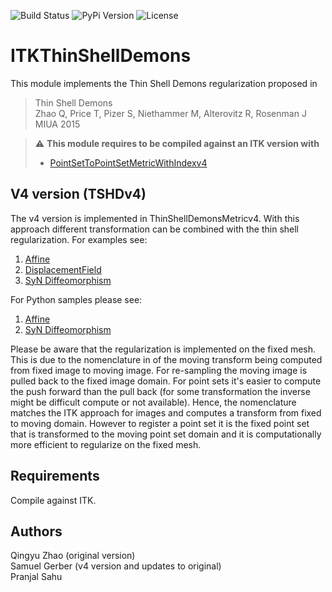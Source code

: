 ![Build Status](https://github.com/InsightSoftwareConsortium/ITKThinShellDemons/workflows/Build,%20test,%20package/badge.svg)
![PyPi Version](https://img.shields.io/pypi/v/itk-thinshelldemons.svg)
![License](https://img.shields.io/badge/License-Apache%202.0-blue.svg)

# ITKThinShellDemons

This module implements the Thin Shell Demons regularization proposed in

> Thin Shell Demons  
> Zhao Q, Price T, Pizer S, Niethammer M, Alterovitz R, Rosenman J  
> MIUA 2015  



> :warning: **This module requires to be compiled against an ITK version with**  
> - [PointSetToPointSetMetricWithIndexv4](https://github.com/InsightSoftwareConsortium/ITK/pull/2385)   
> 

## V4 version (TSHDv4)

The v4 version is implemented in ThinShellDemonsMetricv4. With this approach different
transformation can be combined with the thin shell regularization. For examples see:
1. [Affine](./test/itkThinShellDemonsTestv4_Affine.cxx)
2. [DisplacementField](./test/itkThinShellDemonsTestv4_Displacement.cxx)
3. [SyN Diffeomorphism](./test/itkThinShellDemonsTestv4_SyN.cxx)

For Python samples please see:
1. [Affine](./examples/test_tsd_affine.py)
2. [SyN Diffeomorphism](./examples/test_tsd_syn.py)

Please be aware that the regularization is implemented on the fixed mesh. This is due to the 
nomenclature in of the moving transform being computed from fixed image to moving image. For 
re-sampling the moving image is pulled back to the fixed image domain. For point sets
it's easier to compute the push forward than the pull back (for some transformation the 
inverse might be difficult compute or not available). Hence, the nomenclature matches
the ITK approach for images and computes a transform from fixed to moving domain. However to
register a point set it is the fixed point set that is transformed to the moving point set 
domain and it is computationally more efficient to regularize on the fixed mesh.


## Requirements

Compile against ITK.

## Authors
Qingyu Zhao (original version)  
Samuel Gerber (v4 version and updates to original)  
Pranjal Sahu
